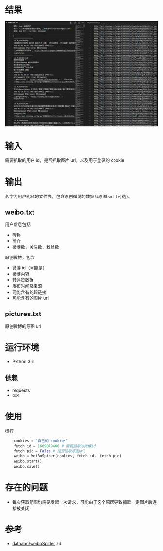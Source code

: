 # 结果

![结果](out.PNG)

# 输入

需要抓取的用户 id，是否抓取图片 url，以及用于登录的 cookie

# 输出

名字为用户昵称的文件夹，包含原创微博的数据及原图 url（可选）。

## weibo.txt

用户信息包括

- 昵称
- 简介
- 微博数、关注数、粉丝数

原创微博，包含

- 微博 id（可能是）
- 微博内容
- 转评赞数据
- 发布时间及来源
- 可能含有的超链接
- 可能含有的图片 url

## pictures.txt

原创微博的原图 url

# 运行环境

- Python 3.6

## 依赖

- requests
- bs4

# 使用

运行

```python
    cookies = "自己的 cookies"
    fetch_id = 1669879400 # 需要抓取的微博id
    fetch_pic = False # 是否抓取原图url
    weibo = WeiBoSpider(cookies, fetch_id， fetch_pic)
    weibo.start()
    weibo.save()
```

# 存在的问题

- 每次获取组图均需要发起一次请求，可能由于这个原因导致抓取一定图片后连接被关闭

# 参考

- [dataabc/weiboSpider](https://github.com/dataabc/weiboSpider)
zd
